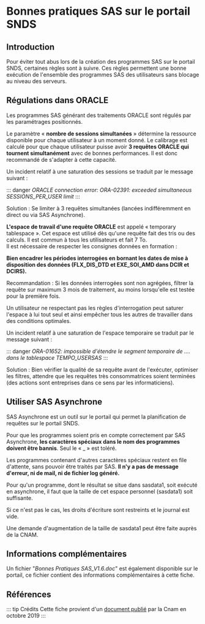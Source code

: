 # Bonnes pratiques SAS sur le portail SNDS
<!-- SPDX-License-Identifier: MPL-2.0 -->


## Introduction

Pour éviter tout abus lors de la création des programmes SAS sur le portail SNDS, certaines règles sont à suivre. Ces règles permettent une bonne exécution de l'ensemble des programmes SAS des utilisateurs sans blocage au niveau des serveurs.

## Régulations dans ORACLE

Les programmes SAS générant des traitements ORACLE sont régulés par les paramétrages positionnés.

Le paramètre « **nombre de sessions simultanées** » détermine la ressource disponible pour chaque utilisateur à un moment donné. Le calibrage est calculé pour que chaque utilisateur puisse avoir **3 requêtes ORACLE qui tournent simultanément** avec de bonnes performances. Il est donc recommandé de s'adapter à cette capacité.

Un incident relatif à une saturation des sessions se traduit par le message suivant :

::: danger
*ORACLE connection error: ORA-02391: exceeded simultaneous SESSIONS_PER_USER limit*
:::

Solution : Se limiter à 3 requêtes simultanées (lancées indifféremment en direct ou via SAS Asynchrone).

**L'espace de travail d'une requête ORACLE** est appelé « temporary tablespace ». Cet espace est utilisé dès qu'une requête fait des tris ou des calculs. Il est commun à tous les utilisateurs et fait 7 To.\
Il est nécessaire de respecter les consignes données en formation :

**Bien encadrer les périodes interrogées en bornant les dates de mise à disposition des données (FLX_DIS_DTD et EXE_SOI_AMD dans DCIR et DCIRS).**

Recommandation : Si les données interrogées sont non agrégées, filtrer la requête sur maximum 3 mois de traitement, au moins lorsqu'elle est testée pour la première fois.



Un utilisateur ne respectant pas les règles d'interrogation peut saturer l'espace à lui tout seul et ainsi empêcher tous les autres de travailler dans des conditions optimales.

Un incident relatif à une saturation de l'espace temporaire se traduit par le message suivant :

::: danger
*ORA-01652: impossible d'étendre le segment temporaire de .... dans le tablespace TEMPO_USERSAS*
:::

Solution : Bien vérifier la qualité de sa requête avant de l'exécuter, optimiser les filtres, attendre que les requêtes très consommatrices soient terminées (des actions sont entreprises dans ce sens par les informaticiens).

## Utiliser SAS Asynchrone

SAS Asynchrone est un outil sur le portail qui permet la planification de requêtes sur le portail SNDS.

Pour que les programmes soient pris en compte correctement par SAS Asynchrone, **les caractères spéciaux dans le nom des programmes doivent être bannis**. Seul le « _ » est toléré.

Les programmes contenant d'autres caractères spéciaux restent en file d'attente, sans pouvoir être traités par SAS. **Il n'y a pas de message d'erreur, ni de mail, ni de fichier log généré.**

Pour qu'un programme, dont le résultat se situe dans sasdata1, soit exécuté en asynchrone, il faut que la taille de cet espace personnel (sasdata1) soit suffisante.

Si ce n'est pas le cas, les droits d'écriture sont restreints et le journal est vide.

Une demande d'augmentation de la taille de sasdata1 peut être faite auprès de la CNAM.

## Informations complémentaires

Un fichier "*Bonnes Pratiques SAS_V1.6.doc*" est également disponible sur le portail, ce fichier contient des informations complémentaires à cette fiche.

## Références

::: tip Crédits
Cette fiche provient d'un [document publié](../files/Cnam/2019-10_Cnam_Recommandations-SAS_MPL-2.0.pdf) par la Cnam en octobre 2019
:::
